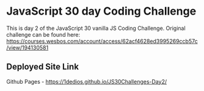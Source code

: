 <h1>JavaScript 30 day Coding Challenge</h1>



This is day 2 of the JavaScript 30 vanilla JS Coding Challenge. 
Original challenge can be found here: https://courses.wesbos.com/account/access/62acf4628ed3995269ccb57c/view/194130581



<h2> Deployed Site Link </h2>

Github Pages - https://1dedios.github.io/JS30Challenges-Day2/
